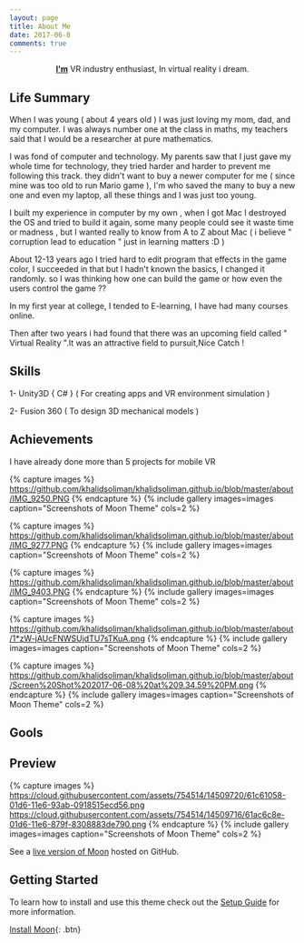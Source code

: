 ```yaml
---
layout: page
title: About Me
date: 2017-06-8
comments: true
---
```

    
<center><a href="http://www.khalidsoliman.me"><b>I'm</b></a> VR industry enthusiast, In virtual reality i dream.</center>

## Life Summary

When I was young ( about 4 years old ) I was just loving my mom, dad, and my computer. I was always number one at the class in maths, my teachers said that I would be a researcher at pure mathematics.

I was fond of computer and technology. My parents saw that I just gave my whole time for technology, they tried harder and harder to prevent me following this track. they didn't want to buy a newer computer for me ( since mine was too old to run Mario game ), I'm who saved the many to buy a new one and even my laptop, all these things and I was just too young. 

I built my experience in computer by my own , when I got Mac I destroyed the OS and tried to build it again, some many people could see it waste time or madness , but I wanted really to know from A to Z about Mac ( i believe " corruption lead to education " just in learning matters :D ) 

About 12-13 years ago I tried hard to edit program that effects in the game color, I succeeded in that but I hadn't known the basics, I changed it randomly. so I was thinking how one can build the game or how even the users control the game ?? 

In my first year at college, I tended to E-learning, I have had many courses online.

Then after two years i had found that there was an upcoming field called " Virtual Reality ".It was an attractive field to pursuit,Nice Catch ! 


## Skills 

1- Unity3D { C# } ( For creating apps and VR environment simulation )

2- Fusion 360 ( To design 3D mechanical models ) 

## Achievements 

I have already done more than 5 projects for mobile VR 

{% capture images %}
https://github.com/khalidsoliman/khalidsoliman.github.io/blob/master/about/IMG_9250.PNG
{% endcapture %}
{% include gallery images=images caption="Screenshots of Moon Theme" cols=2 %}

{% capture images %}
https://github.com/khalidsoliman/khalidsoliman.github.io/blob/master/about/IMG_9277.PNG
{% endcapture %}
{% include gallery images=images caption="Screenshots of Moon Theme" cols=2 %}

{% capture images %}
https://github.com/khalidsoliman/khalidsoliman.github.io/blob/master/about/IMG_9403.PNG
{% endcapture %}
{% include gallery images=images caption="Screenshots of Moon Theme" cols=2 %}

{% capture images %}
https://github.com/khalidsoliman/khalidsoliman.github.io/blob/master/about/1*zW-jAUcFNWSUjdTU7sTKuA.png
{% endcapture %}
{% include gallery images=images caption="Screenshots of Moon Theme" cols=2 %}

{% capture images %}
https://github.com/khalidsoliman/khalidsoliman.github.io/blob/master/about/Screen%20Shot%202017-06-08%20at%209.34.59%20PM.png
{% endcapture %}
{% include gallery images=images caption="Screenshots of Moon Theme" cols=2 %}

## Gools



## Preview

{% capture images %}
    https://cloud.githubusercontent.com/assets/754514/14509720/61c61058-01d6-11e6-93ab-0918515ecd56.png
    https://cloud.githubusercontent.com/assets/754514/14509716/61ac6c8e-01d6-11e6-879f-8308883de790.png
{% endcapture %}
{% include gallery images=images caption="Screenshots of Moon Theme" cols=2 %}

See a [live version of Moon](http://taylantatli.github.io/Moon) hosted on GitHub.

## Getting Started

To learn how to install and use this theme check out the [Setup Guide](http://taylantatli.me/Moon/moon-theme/) for more information.
      
[Install Moon](https://github.com/TaylanTatli/Moon){: .btn}
